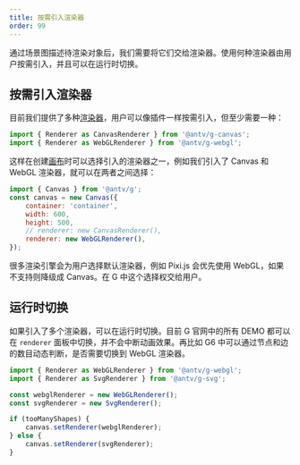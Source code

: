 ```yaml
---
title: 按需引入渲染器
order: 99
---
```


通过场景图描述待渲染对象后，我们需要将它们交给渲染器。使用何种渲染器由用户按需引入，并且可以在运行时切换。

## 按需引入渲染器

目前我们提供了多种[渲染器](/api/renderer/intro)，用户可以像插件一样按需引入，但至少需要一种：

```js
import { Renderer as CanvasRenderer } from '@antv/g-canvas';
import { Renderer as WebGLRenderer } from '@antv/g-webgl';
```

这样在创建[画布](/api/canvas/intro)时可以选择引入的渲染器之一，例如我们引入了 Canvas 和 WebGL 渲染器，就可以在两者之间选择：

```js
import { Canvas } from '@antv/g';
const canvas = new Canvas({
    container: 'container',
    width: 600,
    height: 500,
    // renderer: new CanvasRenderer(),
    renderer: new WebGLRenderer(),
});
```

很多渲染引擎会为用户选择默认渲染器，例如 Pixi.js 会优先使用 WebGL，如果不支持则降级成 Canvas。在 G 中这个选择权交给用户。

## 运行时切换

如果引入了多个渲染器，可以在运行时切换。目前 G 官网中的所有 DEMO 都可以在 `renderer` 面板中切换，并不会中断动画效果。再比如 G6 中可以通过节点和边的数目动态判断，是否需要切换到 WebGL 渲染器。

```js
import { Renderer as WebGLRenderer } from '@antv/g-webgl';
import { Renderer as SvgRenderer } from '@antv/g-svg';

const webglRenderer = new WebGLRenderer();
const svgRenderer = new SvgRenderer();

if (tooManyShapes) {
    canvas.setRenderer(webglRenderer);
} else {
    canvas.setRenderer(svgRenderer);
}
```
